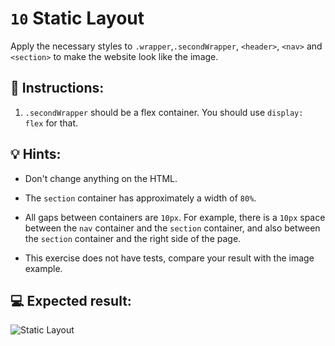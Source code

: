 # `10` Static Layout 

Apply the necessary styles to `.wrapper`,`.secondWrapper`, `<header>`, `<nav>` and `<section>` to make the website look like the image.

## 📝 Instructions:
1. `.secondWrapper` should be a flex container. You should use `display: flex` for that.

## 💡 Hints: 

- Don't change anything on the HTML.

- The `section` container has approximately a width of `80%`.

- All gaps between containers are `10px`. For example, there is a `10px` space between the `nav` container and the `section` container, and also between the `section` container and the right side of the page.

- This exercise does not have tests, compare your result with the image example.

## 💻 Expected result:

![Static Layout](../../.learn/assets/0B62fyP.png?raw=true)
